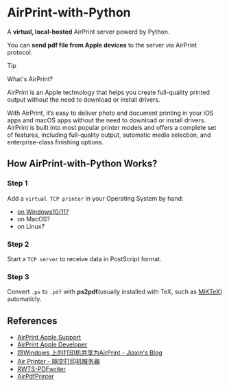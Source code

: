 # AirPrint-with-Python
A **virtual, local-hosted** AirPrint server powerd by Python.

You can **send pdf file from Apple devices** to the server via AirPrint protocol.

>[!TIP] 
> What's AirPrint?
> 
> AirPrint is an Apple technology that helps you create full-quality printed output without the need to download or install drivers.
> 
> With AirPrint, it’s easy to deliver photo and document printing in your iOS apps and macOS apps without the need to download or install drivers. AirPrint is built into most popular printer models and offers a complete set of features, including full-quality output, automatic media selection, and enterprise-class finishing options.

## How AirPrint-with-Python Works?

### Step 1
Add a `virtual TCP printer` in your Operating System by hand:

- [on Windows10/11?](https://sscs.uchicago.edu/add-network-printer-windows10/)
- on MacOS?
- on Linux?

### Step 2
Start a `TCP server` to receive data in PostScript format.

### Step 3
Convert `.ps` to `.pdf` with **ps2pdf**(usually installed with TeX, such as [MiKTeX](https://miktex.org/)) automaticly.

## References

- [AirPrint Apple Support](https://support.apple.com/en-us/HT201311)
- [AirPrint Apple Developer](https://developer.apple.com/airprint/)
- [将Windows 上的打印机共享为AirPrint - Jiaxin's Blog](https://shoujiaxin.github.io/2018/12/02/将-Windows-上的打印机共享为-AirPrint/)
- [Air Printer - 隔空打印机服务器](https://apps.apple.com/cn/app/air-printer-隔空打印机服务器/id929399895)
- [RWTS-PDFwriter](https://github.com/rodyager/RWTS-PDFwriter)
- [AirPdfPrinter](https://github.com/thyrlian/AirPdfPrinter.git)